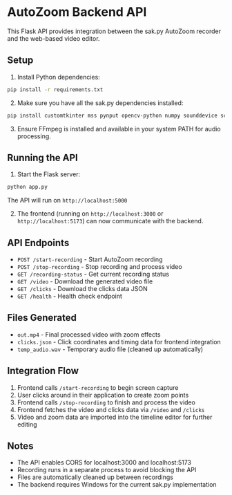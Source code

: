 # AutoZoom Backend API

This Flask API provides integration between the sak.py AutoZoom recorder and the web-based video editor.

## Setup

1. Install Python dependencies:
```bash
pip install -r requirements.txt
```

2. Make sure you have all the sak.py dependencies installed:
```bash
pip install customtkinter mss pynput opencv-python numpy sounddevice scipy pygetwindow pywin32
```

3. Ensure FFmpeg is installed and available in your system PATH for audio processing.

## Running the API

1. Start the Flask server:
```bash
python app.py
```

The API will run on `http://localhost:5000`

2. The frontend (running on `http://localhost:3000` or `http://localhost:5173`) can now communicate with the backend.

## API Endpoints

- `POST /start-recording` - Start AutoZoom recording
- `POST /stop-recording` - Stop recording and process video
- `GET /recording-status` - Get current recording status
- `GET /video` - Download the generated video file
- `GET /clicks` - Download the clicks data JSON
- `GET /health` - Health check endpoint

## Files Generated

- `out.mp4` - Final processed video with zoom effects
- `clicks.json` - Click coordinates and timing data for frontend integration
- `temp_audio.wav` - Temporary audio file (cleaned up automatically)

## Integration Flow

1. Frontend calls `/start-recording` to begin screen capture
2. User clicks around in their application to create zoom points
3. Frontend calls `/stop-recording` to finish and process the video
4. Frontend fetches the video and clicks data via `/video` and `/clicks`
5. Video and zoom data are imported into the timeline editor for further editing

## Notes

- The API enables CORS for localhost:3000 and localhost:5173
- Recording runs in a separate process to avoid blocking the API
- Files are automatically cleaned up between recordings
- The backend requires Windows for the current sak.py implementation